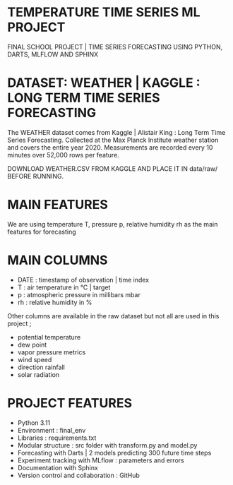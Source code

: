 # TEMPERATURE TIME SERIES ML PROJECT

FINAL SCHOOL PROJECT | TIME SERIES FORECASTING USING PYTHON, DARTS, MLFLOW AND SPHINX


# DATASET: WEATHER | KAGGLE : LONG TERM TIME SERIES FORECASTING

The WEATHER dataset comes from Kaggle | Alistair King : Long Term Time Series Forecasting.
Collected at the Max Planck Institute weather station and covers the entire year 2020.
Measurements are recorded every 10 minutes over 52,000 rows per feature.

DOWNLOAD WEATHER.CSV FROM KAGGLE AND PLACE IT IN data/raw/ BEFORE RUNNING.


# MAIN FEATURES

We are using temperature T, pressure p, relative humidity rh as the main features for forecasting


# MAIN COLUMNS

- DATE : timestamp of observation | time index
- T : air temperature in °C | target
- p : atmospheric pressure in millibars mbar
- rh : relative humidity in %

Other columns are available in the raw dataset but not all are used in this project ;
- potential temperature
- dew point
- vapor pressure metrics
- wind speed
- direction rainfall
- solar radiation


# PROJECT FEATURES

- Python 3.11
- Environment : final_env
- Libraries : requirements.txt
- Modular structure : src folder with transform.py and model.py
- Forecasting with Darts | 2 models predicting 300 future time steps
- Experiment tracking with MLflow : parameters and errors
- Documentation with Sphinx
- Version control and collaboration : GitHub
